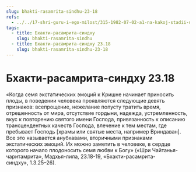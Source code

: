 ```yaml
---
slug: bhakti-rasamrita-sindhu-23-18
refs:
  - ../../17-shri-guru-i-ego-milost/315-1982-07-02-a1-na-kakoj-stadii-uchenik-mozhet-videt-svoego-guru-v-obraze-sakhi-radharani.md
tags:
  - title: Бхакти-расамрита-синдху
    slug: bhakti-rasamrita-sindhu
  - title: Бхакти-расамрита-синдху 23.18
    slug: bhakti-rasamrita-sindhu-23-18
---
```


# Бхакти-расамрита-синдху 23.18

«Когда семя экстатических эмоций к Кришне начинает приносить плоды, в поведении человека проявляются следующие девять признаков: всепрощение, нежелание попусту тратить время, отрешенность от мира, отсутствие гордыни, надежда, устремленность, вкус к повторению святого имени Господа, привязанность к описанию трансцендентных качеств Господа, влечение к тем местам, где пребывает Господь [храмы или святые места, например Вриндаван]. Все это называется анубхавами, вторичными признаками экстатических эмоций. Их можно заметить в человеке, в сердце которого начало плодоносить семя любви к Богу» («Шри Чайтанья-чаритамрита», Мадхья-лила, 23.18-19, «Бхакти-расамрита-синдху», 1.3.25–26).

